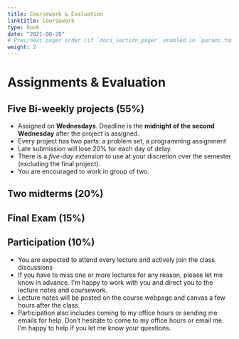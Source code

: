 ```yaml
---
title: Coursework & Evaluation
linktitle: Coursework
type: book
date: "2021-08-20"
# Prev/next pager order (if `docs_section_pager` enabled in `params.toml`)
weight: 2
---
```

# Assignments & Evaluation
## Five Bi-weekly projects (55%)
* Assigned on **Wednesdays**. Deadline is the **midnight of the second Wednesday** after the project is assigned.
* Every project has two parts: a problem set, a programming assignment
* Late submission will lose 20% for each day of delay.
* There is a *five-day extension* to use at your discretion over the semester (excluding the final project).
* You are encouraged to work in group of two. 

## Two midterms (20%)

## Final Exam (15%)

## Participation (10%)

* You are expected to attend every lecture and actively join the class discussions
* If you have to miss one or more lectures for any reason, please let me know in advance. I'm happy to work with you and direct you to the lecture notes and coursework.
* Lecture notes will be posted on the course webpage and canvas a few hours after the class.
* Participation also includes coming to my office hours or sending me emails for help. Don’t hesitate to come to my office hours or email me. I’m happy to help if you let me know your questions.
